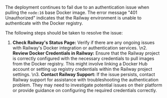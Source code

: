 The deployment continues to fail due to an authentication issue when pulling the `node:16` base Docker image.  The error message \"401 Unauthorized\" indicates that the Railway environment is unable to authenticate with the Docker registry.

The following steps should be taken to resolve the issue:

1. **Check Railway's Status Page:** Verify if there are any ongoing issues with Railway's Docker integration or authentication services. \n2. **Review Docker Credentials in Railway:** Ensure that the Railway project is correctly configured with the necessary credentials to pull images from the Docker registry. This might involve linking a Docker Hub account or setting up registry credentials within the Railway project settings. \n3. **Contact Railway Support:** If the issue persists, contact Railway support for assistance with troubleshooting the authentication problem. They may need to investigate potential issues on their platform or provide guidance on configuring the required credentials correctly.